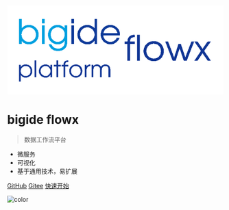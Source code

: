 ![logo](_media/bigide_flowx.png)

# bigide flowx

> 数据工作流平台

* 微服务
* 可视化
* 基于通用技术，易扩展

[GitHub](https://github.com/bigide/bigide-flowx/)
[Gitee](https://gitee.com/bigide/bigide-flowx/)
[快速开始](quickstart.md)



![color](#FFF)